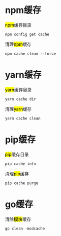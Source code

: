 # npm缓存

<mark>npm</mark>缓存目录

```shell
npm config get cache
```

清理<mark>npm</mark>缓存

```shell
npm cache clean --force
```

# yarn缓存

<mark>yarn</mark>缓存目录

```shell
yarn cache dir
```

清理<mark>yarn</mark>缓存

```shell
yarn cache clean
```

# pip缓存

<mark>pip</mark>缓存目录

```shell
pip cache info
```

清理<mark>pip</mark>缓存

```shell
pip cache purge
```

# go缓存

清除<mark>模块</mark>缓存

```shell
go clean -modcache
```
